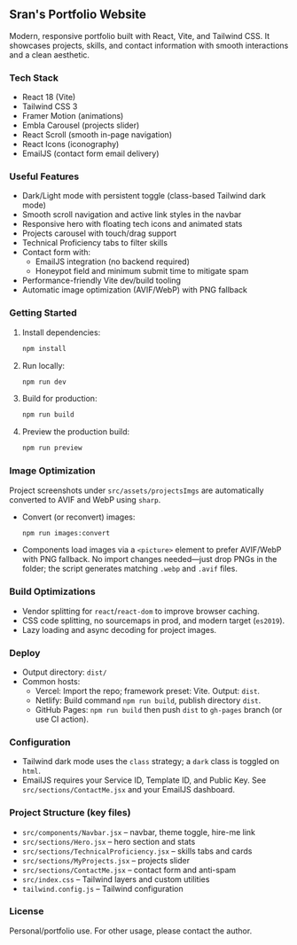 ## Sran's Portfolio Website

Modern, responsive portfolio built with React, Vite, and Tailwind CSS. It showcases projects, skills, and contact information with smooth interactions and a clean aesthetic.

### Tech Stack

- React 18 (Vite)
- Tailwind CSS 3
- Framer Motion (animations)
- Embla Carousel (projects slider)
- React Scroll (smooth in-page navigation)
- React Icons (iconography)
- EmailJS (contact form email delivery)

### Useful Features

- Dark/Light mode with persistent toggle (class-based Tailwind dark mode)
- Smooth scroll navigation and active link styles in the navbar
- Responsive hero with floating tech icons and animated stats
- Projects carousel with touch/drag support
- Technical Proficiency tabs to filter skills
- Contact form with:
  - EmailJS integration (no backend required)
  - Honeypot field and minimum submit time to mitigate spam
- Performance-friendly Vite dev/build tooling
- Automatic image optimization (AVIF/WebP) with PNG fallback

### Getting Started

1. Install dependencies:
   ```bash
   npm install
   ```
2. Run locally:
   ```bash
   npm run dev
   ```
3. Build for production:
   ```bash
   npm run build
   ```
4. Preview the production build:
   ```bash
   npm run preview
   ```

### Image Optimization

Project screenshots under `src/assets/projectsImgs` are automatically converted to AVIF and WebP using `sharp`.

- Convert (or reconvert) images:
  ```bash
  npm run images:convert
  ```
- Components load images via a `<picture>` element to prefer AVIF/WebP with PNG fallback. No import changes needed—just drop PNGs in the folder; the script generates matching `.webp` and `.avif` files.

### Build Optimizations

- Vendor splitting for `react`/`react-dom` to improve browser caching.
- CSS code splitting, no sourcemaps in prod, and modern target (`es2019`).
- Lazy loading and async decoding for project images.

### Deploy

- Output directory: `dist/`
- Common hosts:
  - Vercel: Import the repo; framework preset: Vite. Output: `dist`.
  - Netlify: Build command `npm run build`, publish directory `dist`.
  - GitHub Pages: `npm run build` then push `dist` to `gh-pages` branch (or use CI action).

### Configuration

- Tailwind dark mode uses the `class` strategy; a `dark` class is toggled on `html`.
- EmailJS requires your Service ID, Template ID, and Public Key. See `src/sections/ContactMe.jsx` and your EmailJS dashboard.

### Project Structure (key files)

- `src/components/Navbar.jsx` – navbar, theme toggle, hire-me link
- `src/sections/Hero.jsx` – hero section and stats
- `src/sections/TechnicalProficiency.jsx` – skills tabs and cards
- `src/sections/MyProjects.jsx` – projects slider
- `src/sections/ContactMe.jsx` – contact form and anti-spam
- `src/index.css` – Tailwind layers and custom utilities
- `tailwind.config.js` – Tailwind configuration

### License

Personal/portfolio use. For other usage, please contact the author.
